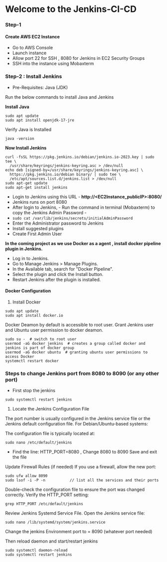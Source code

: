 # Welcome to the Jenkins-CI-CD 

### Step-1
#### Create AWS EC2 Instance 
* Go to AWS Console
* Launch instance
* Allow port 22 for SSH , 8080 for Jenkins in EC2 Security Groups
* SSH into the instance using Mobaxterm

### Step-2 : Install Jenkins
* Pre-Requisites: Java (JDK)

Run the below commands to install Java and Jenkins

**Install Java**

```
sudo apt update
sudo apt install openjdk-17-jre
```
Verify Java is Installed
```
java -version
```
**Now Install Jenkins**
```
curl -fsSL https://pkg.jenkins.io/debian/jenkins.io-2023.key | sudo tee \
  /usr/share/keyrings/jenkins-keyring.asc > /dev/null
echo deb [signed-by=/usr/share/keyrings/jenkins-keyring.asc] \
  https://pkg.jenkins.io/debian binary/ | sudo tee \
  /etc/apt/sources.list.d/jenkins.list > /dev/null
sudo apt-get update
sudo apt-get install jenkins
```
* Login to Jenkins using this URL - **http://<EC2Instance_publicIP>:8080/**
* Jenkins runs on port 8080
* After login to Jenkins, - Run the command in terminal (Mobaxterm) to copy the Jenkins Admin Password - 
* ```sudo cat /var/lib/jenkins/secrets/initialAdminPassword```
* Enter the Administrator password to Jenkins
* Install suggested plugins
* Create First Admin User

**In the coming project as we use Docker as a agent , install docker pipeline plugin in Jenkins.**

* Log in to Jenkins.
* Go to Manage Jenkins > Manage Plugins.
* In the Available tab, search for "Docker Pipeline".
* Select the plugin and click the Install button.
* Restart Jenkins after the plugin is installed.

#### Docker Configuration
1. Install Docker
```
sudo apt update
sudo apt install docker.io
```
Docker Deamon by default is accessible to root user. Grant Jenkins user and Ubuntu user permission to docker deamon.

```
sudo su -  # switch to root user
usermod -aG docker jenkins  # creates a group called docker and jenkins is part of docker group
usermod -aG docker ubuntu  # granting ubuntu user permissions to access Docker
systemctl restart docker 
```


### Steps to change Jenkins port from 8080 to 8090 (or any other port)

* First stop the jenkins 
``` 
sudo systemctl restart jenkins
```
1. Locate the Jenkins Configuration File

The port number is usually configured in the Jenkins service file or the Jenkins default configuration file.
For Debian/Ubuntu-based systems:

The configuration file is typically located at:
```
sudo nano /etc/default/jenkins
```
* Find the line: HTTP_PORT=8080 , Change 8080 to 8090
Save and exit the file

Update Firewall Rules (if needed)
If you use a firewall, allow the new port:
```
sudo ufw allow 8090
sudo lsof -i -P -n           // list all the services and their ports
```
Double-check the configuration file to ensure the port was changed correctly.
Verify the HTTP_PORT setting:
```
grep HTTP_PORT /etc/default/jenkins
```
Review Jenkins Systemd Service File. Open the Jenkins service file:
```
sudo nano /lib/systemd/system/jenkins.service
```
Change the jenkins Environment port to = 8090 (whatever port needed)

Then reload daemon and start/restart jenkins
```
sudo systemctl daemon-reload
sudo systemctl restart jenkins
```

